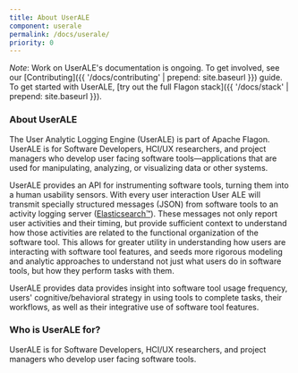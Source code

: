 ```yaml
---
title: About UserALE
component: userale
permalink: /docs/userale/
priority: 0
---
```


*Note*: Work on UserALE's documentation is ongoing.  To get involved, see our [Contributing]({{ '/docs/contributing' | prepend: site.baseurl }}) guide.  To get started with UserALE, [try out the full Flagon stack]({{ '/docs/stack' | prepend: site.baseurl }}).  

### About UserALE

The User Analytic Logging Engine (UserALE) is part of Apache Flagon. UserALE is for Software Developers, HCI/UX researchers, and project managers who develop user facing software tools—applications that are used for manipulating, analyzing, or visualizing data or other systems.

UserALE provides an API for instrumenting software tools, turning them into a human usability sensors. With every user interaction User ALE will transmit specially structured messages (JSON) from software tools to an activity logging server ([Elasticsearch™](http://elastic.co)). These messages not only report user activities and their timing, but provide sufficient context to understand how those activities are related to the functional organization of the software tool. This allows for greater utility in understanding how users are interacting with software tool features, and seeds more rigorous modeling and analytic approaches to understand not just what users do in software tools, but how they perform tasks with them.

UserALE provides data provides insight into software tool usage frequency, users' cognitive/behavioral strategy in using tools to complete tasks, their workflows, as well as their integrative use of software tool features.


### Who is UserALE for?

UserALE is for Software Developers, HCI/UX researchers, and project managers who develop user facing software tools.
